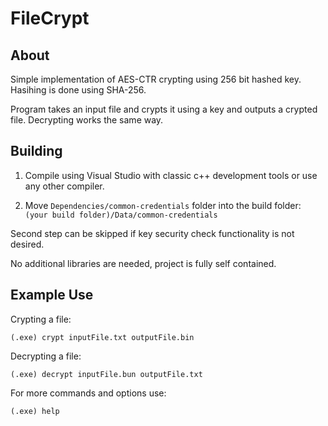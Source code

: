 FileCrypt
=========

About
-----
Simple implementation of AES-CTR crypting using 256 bit hashed key. Hasihing is done using SHA-256. 

Program takes an input file and crypts it using a key and outputs a crypted file. Decrypting works the same way.

Building
--------
1) Compile using Visual Studio with classic c++ development tools or use any other compiler.

2) Move ```Dependencies/common-credentials``` folder into the build folder: ```(your build folder)/Data/common-credentials```

Second step can be skipped if key security check functionality is not desired.

No additional libraries are needed, project is fully self contained.

Example Use
-----------
Crypting a file:
```
(.exe) crypt inputFile.txt outputFile.bin
```

Decrypting a file:
```
(.exe) decrypt inputFile.bun outputFile.txt
```

For more commands and options use:
```
(.exe) help
```